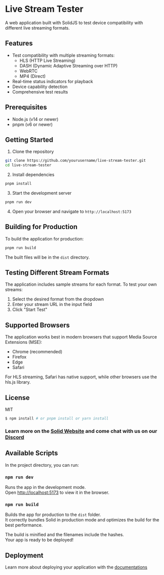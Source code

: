 # Live Stream Tester

A web application built with SolidJS to test device compatibility with different live streaming formats.

## Features

- Test compatibility with multiple streaming formats:
  - HLS (HTTP Live Streaming)
  - DASH (Dynamic Adaptive Streaming over HTTP)
  - WebRTC
  - MP4 (Direct)
- Real-time status indicators for playback
- Device capability detection
- Comprehensive test results

## Prerequisites

- Node.js (v14 or newer)
- pnpm (v6 or newer)

## Getting Started

1. Clone the repository

```bash
git clone https://github.com/yourusername/live-stream-tester.git
cd live-stream-tester
```

2. Install dependencies

```bash
pnpm install
```

3. Start the development server

```bash
pnpm run dev
```

4. Open your browser and navigate to `http://localhost:5173`

## Building for Production

To build the application for production:

```bash
pnpm run build
```

The built files will be in the `dist` directory.

## Testing Different Stream Formats

The application includes sample streams for each format. To test your own streams:

1. Select the desired format from the dropdown
2. Enter your stream URL in the input field
3. Click "Start Test"

## Supported Browsers

The application works best in modern browsers that support Media Source Extensions (MSE):

- Chrome (recommended)
- Firefox
- Edge
- Safari

For HLS streaming, Safari has native support, while other browsers use the hls.js library.

## License

MIT

```bash
$ npm install # or pnpm install or yarn install
```

### Learn more on the [Solid Website](https://solidjs.com) and come chat with us on our [Discord](https://discord.com/invite/solidjs)

## Available Scripts

In the project directory, you can run:

### `npm run dev`

Runs the app in the development mode.<br>
Open [http://localhost:5173](http://localhost:5173) to view it in the browser.

### `npm run build`

Builds the app for production to the `dist` folder.<br>
It correctly bundles Solid in production mode and optimizes the build for the best performance.

The build is minified and the filenames include the hashes.<br>
Your app is ready to be deployed!

## Deployment

Learn more about deploying your application with the [documentations](https://vite.dev/guide/static-deploy.html)
